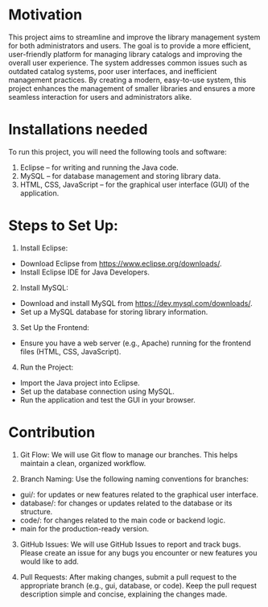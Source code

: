 # Motivation 
This project aims to streamline and improve the library management system for both administrators and users. The goal is to provide a more efficient, user-friendly platform for managing library catalogs and improving the overall user experience. The system addresses common issues such as outdated catalog systems, poor user interfaces, and inefficient management practices. By creating a modern, easy-to-use system, this project enhances the management of smaller libraries and ensures a more seamless interaction for users and administrators alike.


# Installations needed
To run this project, you will need the following tools and software:
1. Eclipse – for writing and running the Java code.
2. MySQL – for database management and storing library data.
3. HTML, CSS, JavaScript – for the graphical user interface (GUI) of the application.

# Steps to Set Up:
1. Install Eclipse:
- Download Eclipse from https://www.eclipse.org/downloads/.
- Install Eclipse IDE for Java Developers.
   
2. Install MySQL:
- Download and install MySQL from https://dev.mysql.com/downloads/.
- Set up a MySQL database for storing library information.

3. Set Up the Frontend:
- Ensure you have a web server (e.g., Apache) running for the frontend files (HTML, CSS, JavaScript).

4. Run the Project:
- Import the Java project into Eclipse.
- Set up the database connection using MySQL.
- Run the application and test the GUI in your browser.

# Contribution 
1. Git Flow:
   We will use Git flow to manage our branches. This helps maintain a clean, organized workflow.

2. Branch Naming:
Use the following naming conventions for branches:
- gui/<feature-name>:  for updates or new features related to the graphical user interface.
- database/<feature-name>: for changes or updates related to the database or its structure.
- code/<feature-name>:  for changes related to the main code or backend logic.
- main for the production-ready version.
   
3. GitHub Issues:
   We will use GitHub Issues to report and track bugs. Please create an issue for any bugs you encounter or new features you would like to add.

4. Pull Requests:
   After making changes, submit a pull request to the appropriate branch (e.g., gui, database, or code). Keep the pull request description simple and concise, explaining the changes made.


